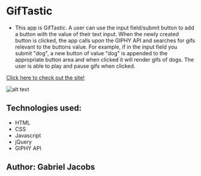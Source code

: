 # GifTastic

* This app is GifTastic. A user can use the input field/submit button to add a button with the value of their text input. When the newly created button is clicked, the app calls upon the GIPHY API and searches for gifs relevant to the buttons value. For example, if in the input field you submit "dog", a new button of value "dog" is appended to the appropriate button area and when clicked it will render gifs of dogs. The user is able to play and pause gifs when clicked.

[Click here to check out the site!](https://gljacobs.github.io/GifTastic/)

![alt text](assets/images/scrnsht.png)

## Technologies used:
* HTML 
* CSS
* Javascript
* jQuery
* GIPHY API

## Author: Gabriel Jacobs